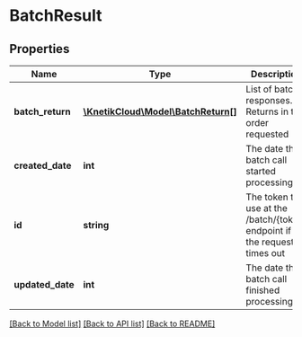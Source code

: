 # BatchResult

## Properties
Name | Type | Description | Notes
------------ | ------------- | ------------- | -------------
**batch_return** | [**\KnetikCloud\Model\BatchReturn[]**](BatchReturn.md) | List of batch responses.  Returns in the order requested | [optional] 
**created_date** | **int** | The date the batch call started processing | [optional] 
**id** | **string** | The token to use at the /batch/{token} endpoint if the request times out | [optional] 
**updated_date** | **int** | The date the batch call finished processing | [optional] 

[[Back to Model list]](../README.md#documentation-for-models) [[Back to API list]](../README.md#documentation-for-api-endpoints) [[Back to README]](../README.md)


